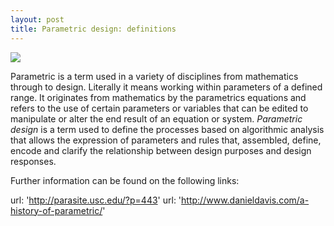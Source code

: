 ```yaml
---
layout: post
title: Parametric design: definitions
---
```


![](/images/posts/127_pattern01.jpg/)


Parametric is a term used in a variety of disciplines from mathematics through to design. Literally it means working within parameters of a defined range. It originates from mathematics by the parametrics equations and refers to the use of certain parameters or variables that can be edited to manipulate or alter the end result of an equation or system. _Parametric design_ is a term used to define the processes based on algorithmic analysis that allows the expression of parameters and rules that, assembled, define, encode and clarify the relationship between design purposes and design responses.

Further information can be found on the following links:

url: 'http://parasite.usc.edu/?p=443'
url: 'http://www.danieldavis.com/a-history-of-parametric/'
